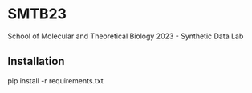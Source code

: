 # SMTB23
School of Molecular and Theoretical Biology 2023 - Synthetic Data Lab



## Installation
pip install -r requirements.txt 